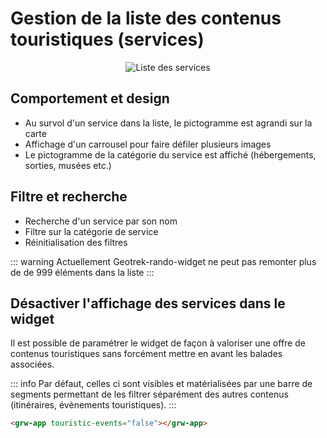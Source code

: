 # Gestion de la liste des contenus touristiques (services)

<center>
  <a title="Liste des services"><img src="/components/list_touristic_content.png" alt="Liste des services"></a>
</center>

## Comportement et design

- Au survol d'un service dans la liste, le pictogramme est agrandi sur la carte
- Affichage d'un carrousel pour faire défiler plusieurs images
- Le pictogramme de la catégorie du service est affiché (hébergements, sorties, musées etc.)

## Filtre et recherche

- Recherche d'un service par son nom
- Filtre sur la catégorie de service
- Réinitialisation des filtres

::: warning
Actuellement Geotrek-rando-widget ne peut pas remonter plus de de 999 éléments dans la liste
:::

## Désactiver l'affichage des services dans le widget

Il est possible de paramétrer le widget de façon à valoriser une offre de contenus touristiques sans forcément mettre en avant les balades associées.

::: info
Par défaut, celles ci sont visibles et matérialisées par une barre de segments permettant de les filtrer séparément des autres contenus (itinéraires, évènements touristiques).
:::

```html
<grw-app touristic-events="false"></grw-app>
```
